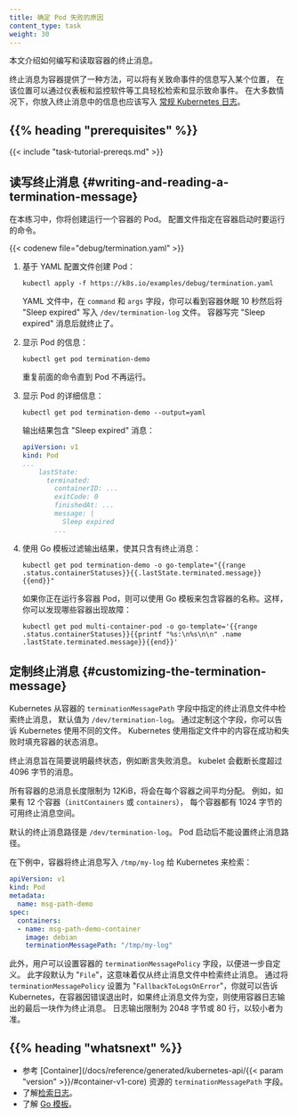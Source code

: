 ```yaml
---
title: 确定 Pod 失败的原因
content_type: task
weight: 30
---
```



本文介绍如何编写和读取容器的终止消息。

终止消息为容器提供了一种方法，可以将有关致命事件的信息写入某个位置，
在该位置可以通过仪表板和监控软件等工具轻松检索和显示致命事件。
在大多数情况下，你放入终止消息中的信息也应该写入
[常规 Kubernetes 日志](/zh-cn/docs/concepts/cluster-administration/logging/)。

## {{% heading "prerequisites" %}}

{{< include "task-tutorial-prereqs.md" >}}


## 读写终止消息   {#writing-and-reading-a-termination-message}

在本练习中，你将创建运行一个容器的 Pod。
配置文件指定在容器启动时要运行的命令。

{{< codenew file="debug/termination.yaml" >}}

1. 基于 YAML 配置文件创建 Pod：

   ```shell
   kubectl apply -f https://k8s.io/examples/debug/termination.yaml   
   ```

   YAML 文件中，在 `command` 和 `args` 字段，你可以看到容器休眠 10 秒然后将 "Sleep expired"
   写入 `/dev/termination-log` 文件。
   容器写完 "Sleep expired" 消息后就终止了。

2. 显示 Pod 的信息：

   ```shell
   kubectl get pod termination-demo
   ```

   重复前面的命令直到 Pod 不再运行。

3. 显示 Pod 的详细信息：

   ```shell
   kubectl get pod termination-demo --output=yaml
   ```

   输出结果包含 "Sleep expired" 消息：

   ```yaml
   apiVersion: v1
   kind: Pod
   ...
       lastState:
         terminated:
           containerID: ...
           exitCode: 0
           finishedAt: ...
           message: |
             Sleep expired
           ...
   ```

4. 使用 Go 模板过滤输出结果，使其只含有终止消息：

   ```shell
   kubectl get pod termination-demo -o go-template="{{range .status.containerStatuses}}{{.lastState.terminated.message}}{{end}}"
   ```

   如果你正在运行多容器 Pod，则可以使用 Go 模板来包含容器的名称。这样，你可以发现哪些容器出现故障：

   ```shell
   kubectl get pod multi-container-pod -o go-template='{{range .status.containerStatuses}}{{printf "%s:\n%s\n\n" .name .lastState.terminated.message}}{{end}}'
   ```

## 定制终止消息   {#customizing-the-termination-message}

Kubernetes 从容器的 `terminationMessagePath` 字段中指定的终止消息文件中检索终止消息，
默认值为 `/dev/termination-log`。
通过定制这个字段，你可以告诉 Kubernetes 使用不同的文件。
Kubernetes 使用指定文件中的内容在成功和失败时填充容器的状态消息。

终止消息旨在简要说明最终状态，例如断言失败消息。
kubelet 会截断长度超过 4096 字节的消息。

所有容器的总消息长度限制为 12KiB，将会在每个容器之间平均分配。
例如，如果有 12 个容器（`initContainers` 或 `containers`），
每个容器都有 1024 字节的可用终止消息空间。

默认的终止消息路径是 `/dev/termination-log`。
Pod 启动后不能设置终止消息路径。

在下例中，容器将终止消息写入 `/tmp/my-log` 给 Kubernetes 来检索：

```yaml
apiVersion: v1
kind: Pod
metadata:
  name: msg-path-demo
spec:
  containers:
  - name: msg-path-demo-container
    image: debian
    terminationMessagePath: "/tmp/my-log"
```

此外，用户可以设置容器的 `terminationMessagePolicy` 字段，以便进一步自定义。
此字段默认为 "`File`"，这意味着仅从终止消息文件中检索终止消息。
通过将 `terminationMessagePolicy` 设置为 "`FallbackToLogsOnError`"，你就可以告诉 Kubernetes，在容器因错误退出时，如果终止消息文件为空，则使用容器日志输出的最后一块作为终止消息。
日志输出限制为 2048 字节或 80 行，以较小者为准。

## {{% heading "whatsnext" %}}


* 参考 [Container](/docs/reference/generated/kubernetes-api/{{< param "version" >}}/#container-v1-core)
  资源的 `terminationMessagePath` 字段。
* 了解[检索日志](/zh-cn/docs/concepts/cluster-administration/logging/)。
* 了解 [Go 模板](https://pkg.go.dev/text/template)。

